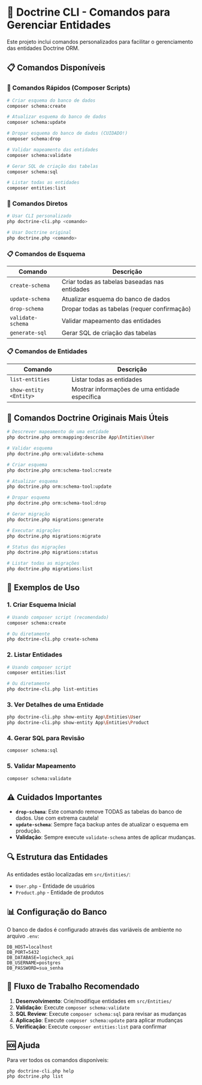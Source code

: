# 🔧 Doctrine CLI - Comandos para Gerenciar Entidades

Este projeto inclui comandos personalizados para facilitar o gerenciamento das entidades Doctrine ORM.

## 📋 Comandos Disponíveis

### 🚀 Comandos Rápidos (Composer Scripts)

```bash
# Criar esquema do banco de dados
composer schema:create

# Atualizar esquema do banco de dados
composer schema:update

# Dropar esquema do banco de dados (CUIDADO!)
composer schema:drop

# Validar mapeamento das entidades
composer schema:validate

# Gerar SQL de criação das tabelas
composer schema:sql

# Listar todas as entidades
composer entities:list
```

### 🔧 Comandos Diretos

```bash
# Usar CLI personalizado
php doctrine-cli.php <comando>

# Usar Doctrine original
php doctrine.php <comando>
```

### 📋 Comandos de Esquema

| Comando | Descrição |
|---------|-----------|
| `create-schema` | Criar todas as tabelas baseadas nas entidades |
| `update-schema` | Atualizar esquema do banco de dados |
| `drop-schema` | Dropar todas as tabelas (requer confirmação) |
| `validate-schema` | Validar mapeamento das entidades |
| `generate-sql` | Gerar SQL de criação das tabelas |

### 📋 Comandos de Entidades

| Comando | Descrição |
|---------|-----------|
| `list-entities` | Listar todas as entidades |
| `show-entity <Entity>` | Mostrar informações de uma entidade específica |

## 🔧 Comandos Doctrine Originais Mais Úteis

```bash
# Descrever mapeamento de uma entidade
php doctrine.php orm:mapping:describe App\Entities\User

# Validar esquema
php doctrine.php orm:validate-schema

# Criar esquema
php doctrine.php orm:schema-tool:create

# Atualizar esquema
php doctrine.php orm:schema-tool:update

# Dropar esquema
php doctrine.php orm:schema-tool:drop

# Gerar migração
php doctrine.php migrations:generate

# Executar migrações
php doctrine.php migrations:migrate

# Status das migrações
php doctrine.php migrations:status

# Listar todas as migrações
php doctrine.php migrations:list
```

## 📝 Exemplos de Uso

### 1. Criar Esquema Inicial
```bash
# Usando composer script (recomendado)
composer schema:create

# Ou diretamente
php doctrine-cli.php create-schema
```

### 2. Listar Entidades
```bash
# Usando composer script
composer entities:list

# Ou diretamente
php doctrine-cli.php list-entities
```

### 3. Ver Detalhes de uma Entidade
```bash
php doctrine-cli.php show-entity App\Entities\User
php doctrine-cli.php show-entity App\Entities\Product
```

### 4. Gerar SQL para Revisão
```bash
composer schema:sql
```

### 5. Validar Mapeamento
```bash
composer schema:validate
```

## ⚠️ Cuidados Importantes

- **`drop-schema`**: Este comando remove TODAS as tabelas do banco de dados. Use com extrema cautela!
- **`update-schema`**: Sempre faça backup antes de atualizar o esquema em produção.
- **Validação**: Sempre execute `validate-schema` antes de aplicar mudanças.

## 🔍 Estrutura das Entidades

As entidades estão localizadas em `src/Entities/`:

- `User.php` - Entidade de usuários
- `Product.php` - Entidade de produtos

## 📊 Configuração do Banco

O banco de dados é configurado através das variáveis de ambiente no arquivo `.env`:

```env
DB_HOST=localhost
DB_PORT=5432
DB_DATABASE=logicheck_api
DB_USERNAME=postgres
DB_PASSWORD=sua_senha
```

## 🚀 Fluxo de Trabalho Recomendado

1. **Desenvolvimento**: Crie/modifique entidades em `src/Entities/`
2. **Validação**: Execute `composer schema:validate`
3. **SQL Review**: Execute `composer schema:sql` para revisar as mudanças
4. **Aplicação**: Execute `composer schema:update` para aplicar mudanças
5. **Verificação**: Execute `composer entities:list` para confirmar

## 🆘 Ajuda

Para ver todos os comandos disponíveis:

```bash
php doctrine-cli.php help
php doctrine.php list
```
